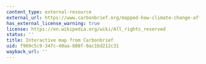 ```yaml
---
content_type: external-resource
external_url: https://www.carbonbrief.org/mapped-how-climate-change-affects-extreme-weather-around-the-world
has_external_license_warning: true
license: https://en.wikipedia.org/wiki/All_rights_reserved
status: ''
title: Interactive map from Carbonbrief
uid: f969c5c9-347c-40aa-808f-0ac1bd212c31
wayback_url: ''
---
```

